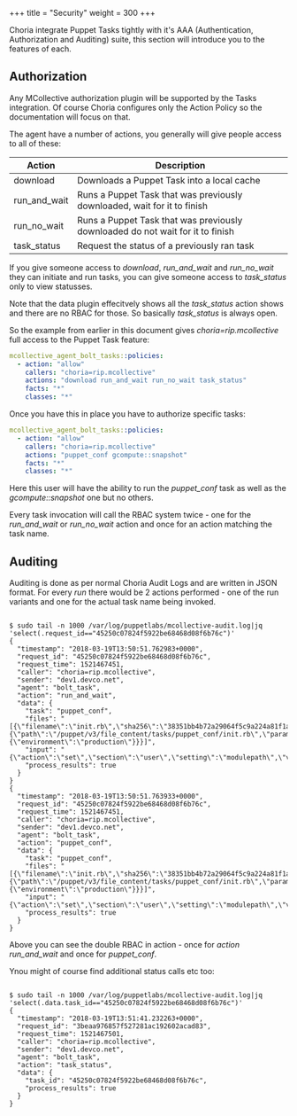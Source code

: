 +++
title = "Security"
weight = 300
+++

Choria integrate Puppet Tasks tightly with it's AAA (Authentication, Authorization and Auditing) suite, this section will introduce you to the features of each.

## Authorization

Any MCollective authorization plugin will be supported by the Tasks integration.  Of course Choria configures only the Action Policy so the documentation will focus on that.

The agent have a number of actions, you generally will give people access to all of these:

|Action|Description|
|------|-----------|
|download|Downloads a Puppet Task into a local cache|
|run\_and\_wait|Runs a Puppet Task that was previously downloaded, wait for it to finish|
|run\_no\_wait|Runs a Puppet Task that was previously downloaded do not wait for it to finish|
|task\_status|Request the status of a previously ran task|

If you give someone access to _download_, _run\_and\_wait_ and _run\_no\_wait_ they can initiate and run tasks, you can give someone access to _task\_status_ only to view statusses.

Note that the data plugin effecitvely shows all the _task\_status_ action shows and there are no RBAC for those.  So basically _task\_status_ is always open.

So the example from earlier in this document gives _choria=rip.mcollective_ full access to the Puppet Task feature:

```yaml
mcollective_agent_bolt_tasks::policies:
  - action: "allow"
    callers: "choria=rip.mcollective"
    actions: "download run_and_wait run_no_wait task_status"
    facts: "*"
    classes: "*"
```

Once you have this in place you have to authorize specific tasks:

```yaml
mcollective_agent_bolt_tasks::policies:
  - action: "allow"
    callers: "choria=rip.mcollective"
    actions: "puppet_conf gcompute::snapshot"
    facts: "*"
    classes: "*"
```

Here this user will have the ability to run the _puppet\_conf_ task as well as the _gcompute::snapshot_ one but no others.

Every task invocation will call the RBAC system twice - one for the _run\_and\_wait_ or _run\_no\_wait_ action and once for an action matching the task name.

## Auditing

Auditing is done as per normal Choria Audit Logs and are written in JSON format.  For every _run_ there would be 2 actions performed - one of the run variants and one for the actual task name being invoked.

<pre><code class="nohighlight">
$ sudo tail -n 1000 /var/log/puppetlabs/mcollective-audit.log|jq 'select(.request_id=="45250c07824f5922be68468d08f6b76c")'
{
  "timestamp": "2018-03-19T13:50:51.762983+0000",
  "request_id": "45250c07824f5922be68468d08f6b76c",
  "request_time": 1521467451,
  "caller": "choria=rip.mcollective",
  "sender": "dev1.devco.net",
  "agent": "bolt_task",
  "action": "run_and_wait",
  "data": {
    "task": "puppet_conf",
    "files": "[{\"filename\":\"init.rb\",\"sha256\":\"38351bb4b72a29064f5c9a224a81f1abf7042b0bc9d1ffd2a074d1bd63b2f246\",\"size_bytes\":1231,\"uri\":{\"path\":\"/puppet/v3/file_content/tasks/puppet_conf/init.rb\",\"params\":{\"environment\":\"production\"}}}]",
    "input": "{\"action\":\"set\",\"section\":\"user\",\"setting\":\"modulepath\",\"value\":\"/tmp/modules\"}",
    "process_results": true
  }
}
{
  "timestamp": "2018-03-19T13:50:51.763933+0000",
  "request_id": "45250c07824f5922be68468d08f6b76c",
  "request_time": 1521467451,
  "caller": "choria=rip.mcollective",
  "sender": "dev1.devco.net",
  "agent": "bolt_task",
  "action": "puppet_conf",
  "data": {
    "task": "puppet_conf",
    "files": "[{\"filename\":\"init.rb\",\"sha256\":\"38351bb4b72a29064f5c9a224a81f1abf7042b0bc9d1ffd2a074d1bd63b2f246\",\"size_bytes\":1231,\"uri\":{\"path\":\"/puppet/v3/file_content/tasks/puppet_conf/init.rb\",\"params\":{\"environment\":\"production\"}}}]",
    "input": "{\"action\":\"set\",\"section\":\"user\",\"setting\":\"modulepath\",\"value\":\"/tmp/modules\"}",
    "process_results": true
  }
}
</code></pre>

Above you can see the double RBAC in action - once for _action_ _run\_and\_wait_ and once for _puppet\_conf_.

Ynou might of course find additional status calls etc too:

<pre><code class="nohighlight">
$ sudo tail -n 1000 /var/log/puppetlabs/mcollective-audit.log|jq 'select(.data.task_id=="45250c07824f5922be68468d08f6b76c")'
{
  "timestamp": "2018-03-19T13:51:41.232263+0000",
  "request_id": "3beaa976857f527281ac192602acad83",
  "request_time": 1521467501,
  "caller": "choria=rip.mcollective",
  "sender": "dev1.devco.net",
  "agent": "bolt_task",
  "action": "task_status",
  "data": {
    "task_id": "45250c07824f5922be68468d08f6b76c",
    "process_results": true
  }
}
</code></pre>
